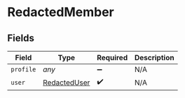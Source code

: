 # RedactedMember


## Fields

| Field                                               | Type                                                | Required                                            | Description                                         |
| --------------------------------------------------- | --------------------------------------------------- | --------------------------------------------------- | --------------------------------------------------- |
| `profile`                                           | *any*                                               | :heavy_minus_sign:                                  | N/A                                                 |
| `user`                                              | [RedactedUser](../../models/shared/redacteduser.md) | :heavy_check_mark:                                  | N/A                                                 |